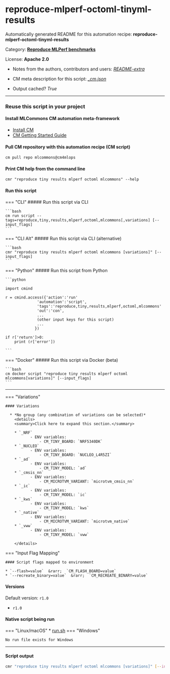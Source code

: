 # reproduce-mlperf-octoml-tinyml-results
Automatically generated README for this automation recipe: **reproduce-mlperf-octoml-tinyml-results**

Category: **[Reproduce MLPerf benchmarks](..)**

License: **Apache 2.0**

* Notes from the authors, contributors and users: [*README-extra*](https://github.com/mlcommons/cm4mlops/tree/main/script/reproduce-mlperf-octoml-tinyml-results/README-extra.md)

* CM meta description for this script: *[_cm.json](https://github.com/mlcommons/cm4mlops/tree/main/script/reproduce-mlperf-octoml-tinyml-results/_cm.json)*
* Output cached? *True*

---
### Reuse this script in your project

#### Install MLCommons CM automation meta-framework

* [Install CM](https://docs.mlcommons.org/ck/install)
* [CM Getting Started Guide](https://docs.mlcommons.org/ck/getting-started/)

#### Pull CM repository with this automation recipe (CM script)

```cm pull repo mlcommons@cm4mlops```

#### Print CM help from the command line

````cmr "reproduce tiny results mlperf octoml mlcommons" --help````

#### Run this script

=== "CLI"
    ##### Run this script via CLI

    ```bash
    cm run script --tags=reproduce,tiny,results,mlperf,octoml,mlcommons[,variations] [--input_flags]
    ```
=== "CLI Alt"
    ##### Run this script via CLI (alternative)


    ```bash
    cmr "reproduce tiny results mlperf octoml mlcommons [variations]" [--input_flags]
    ```

=== "Python"
    ##### Run this script from Python


    ```python

    import cmind

    r = cmind.access({'action':'run'
                  'automation':'script',
                  'tags':'reproduce,tiny,results,mlperf,octoml,mlcommons'
                  'out':'con',
                  ...
                  (other input keys for this script)
                  ...
                 })

    if r['return']>0:
        print (r['error'])

    ```


=== "Docker"
    ##### Run this script via Docker (beta)

    ```bash
    cm docker script "reproduce tiny results mlperf octoml mlcommons[variations]" [--input_flags]
    ```
___

=== "Variations"


    #### Variations

      * *No group (any combination of variations can be selected)*
        <details>
        <summary>Click here to expand this section.</summary>

        * `_NRF`
               - ENV variables:
                   - CM_TINY_BOARD: `NRF5340DK`
        * `_NUCLEO`
               - ENV variables:
                   - CM_TINY_BOARD: `NUCLEO_L4R5ZI`
        * `_ad`
               - ENV variables:
                   - CM_TINY_MODEL: `ad`
        * `_cmsis_nn`
               - ENV variables:
                   - CM_MICROTVM_VARIANT: `microtvm_cmsis_nn`
        * `_ic`
               - ENV variables:
                   - CM_TINY_MODEL: `ic`
        * `_kws`
               - ENV variables:
                   - CM_TINY_MODEL: `kws`
        * `_native`
               - ENV variables:
                   - CM_MICROTVM_VARIANT: `microtvm_native`
        * `_vww`
               - ENV variables:
                   - CM_TINY_MODEL: `vww`

        </details>

=== "Input Flag Mapping"


    #### Script flags mapped to environment

    * `--flash=value`  &rarr;  `CM_FLASH_BOARD=value`
    * `--recreate_binary=value`  &rarr;  `CM_RECREATE_BINARY=value`



#### Versions
Default version: `r1.0`

* `r1.0`

#### Native script being run
=== "Linux/macOS"
     * [run.sh](https://github.com/mlcommons/cm4mlops/tree/main/script/reproduce-mlperf-octoml-tinyml-results/run.sh)
=== "Windows"

    No run file exists for Windows
___
#### Script output
```bash
cmr "reproduce tiny results mlperf octoml mlcommons [variations]" [--input_flags] -j
```
